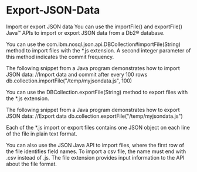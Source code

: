 # Export-JSON-Data


Import or export JSON data
You can use the importFile() and exportFile() Java™ APIs to import or export JSON data from a Db2® database.

You can use the com.ibm.nosql.json.api.DBCollection#importFile(String) method to import files with the *.js extension. A second integer parameter of this method indicates the commit frequency.

The following snippet from a Java program demonstrates how to import JSON data:
//Import data and commit after every 100 rows
db.collection.importFile("/temp/myjsondata.js", 100)

You can use the DBCollection.exportFile(String) method to export files with the *.js extension.

The following snippet from a Java program demonstrates how to export JSON data:
//Export data 
 db.collection.exportFile("/temp/myjsondata.js") 

Each of the *.js import or export files contains one JSON object on each line of the file in plain text format.

You can also use the JSON Java API to import files, where the first row of the file identifies field names. To import a csv file, the name must end with .csv instead of .js. The file extension provides input information to the API about the file format.
